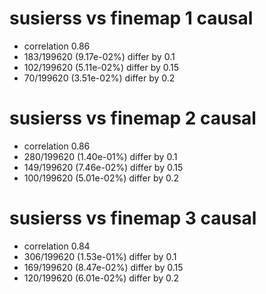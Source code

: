 # susierss vs finemap  1 causal

- correlation 0.86
- 183/199620 (9.17e-02%) differ by 0.1
- 102/199620 (5.11e-02%) differ by 0.15
- 70/199620 (3.51e-02%) differ by 0.2


# susierss vs finemap  2 causal

- correlation 0.86
- 280/199620 (1.40e-01%) differ by 0.1
- 149/199620 (7.46e-02%) differ by 0.15
- 100/199620 (5.01e-02%) differ by 0.2


# susierss vs finemap  3 causal

- correlation 0.84
- 306/199620 (1.53e-01%) differ by 0.1
- 169/199620 (8.47e-02%) differ by 0.15
- 120/199620 (6.01e-02%) differ by 0.2



